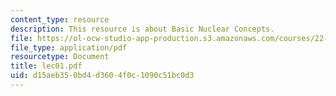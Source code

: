 ```yaml
---
content_type: resource
description: This resource is about Basic Nuclear Concepts.
file: https://ol-ocw-studio-app-production.s3.amazonaws.com/courses/22-101-applied-nuclear-physics-fall-2006/d15aeb350bd4d3604f0c1090c51bc0d3_lec01.pdf
file_type: application/pdf
resourcetype: Document
title: lec01.pdf
uid: d15aeb35-0bd4-d360-4f0c-1090c51bc0d3
---
```


